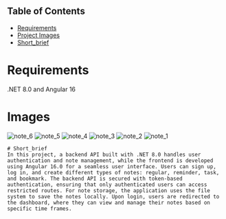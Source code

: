 
## Table of Contents
- [Requirements](#Requirements)
- [Project Images](#Images)
- [Short_brief](#Short_brief)

# Requirements
.NET 8.0 and Angular 16

# Images
![note_6](https://github.com/user-attachments/assets/79fe55a4-1728-46c6-9026-ee374b9d1ee3)
![note_5](https://github.com/user-attachments/assets/af5152e9-2fc9-4297-a419-13bb9178e0cd)
![note_4](https://github.com/user-attachments/assets/cbcf716f-69c8-4c22-b0e3-4293ff9291df)
![note_3](https://github.com/user-attachments/assets/020a0d99-def0-4912-85d5-2d37ca93330f)
![note_2](https://github.com/user-attachments/assets/cd513b6f-44eb-4a57-9e76-bcc7d717fb69)
![note_1](https://github.com/user-attachments/assets/d425a0f8-cc3a-4ab8-9775-d04a8cbd21de)

```
# Short_brief
In this project, a backend API built with .NET 8.0 handles user authentication and note management, while the frontend is developed using Angular 16.0 for a seamless user interface. Users can sign up, log in, and create different types of notes: regular, reminder, task, and bookmark. The backend API is secured with token-based authentication, ensuring that only authenticated users can access restricted routes. For note storage, the application uses the file system to save the notes locally. Upon login, users are redirected to the dashboard, where they can view and manage their notes based on specific time frames.


